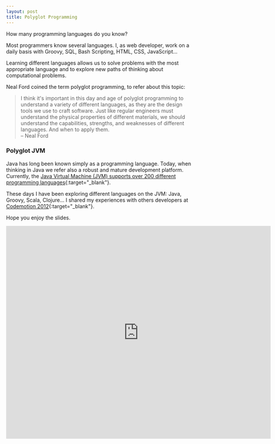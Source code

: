 ```yaml
---
layout: post
title: Polyglot Programming
---
```


How many programming languages do you know?

Most programmers know several languages. I, as web developer, work on a daily
basis with Groovy, SQL, Bash Scripting, HTML, CSS, JavaScript...

Learning different languages allows us to solve problems with the most
appropriate language and to explore new paths of thinking about computational
problems.

Neal Ford coined the term polyglot programming, to refer about this topic:

> I think it's important in this day and age of polyglot programming to
understand a variety of different languages, as they are the design tools we
use to craft software. Just like regular engineers must understand the
physical properties of different materials, we should understand the
capabilities, strengths, and weaknesses of different languages. And when to
apply them.  
> – Neal Ford


### Polyglot JVM

Java has long been known simply as a programming language. Today, when
thinking in Java we refer also a robust and mature development platform.
Currently, the [Java Virtual Machine (JVM) supports over 200 different
programming languages][1]{:target="_blank"}.

These days I have been exploring different languages on the JVM: Java, Groovy,
Scala, Clojure... I shared my experiences with others developers at [Codemotion
2012][2]{:target="_blank"}.

Hope you enjoy the slides.

<iframe src="http://www.slideshare.net/slideshow/embed_code/12150303" width="720"
height="579" frameborder="0" marginwidth="0" marginheight="0"
scrolling="no" allowfullscreen></iframe>


[1]: http://en.wikipedia.org/wiki/List_of_JVM_languages
[2]: http://codemotion.es/
